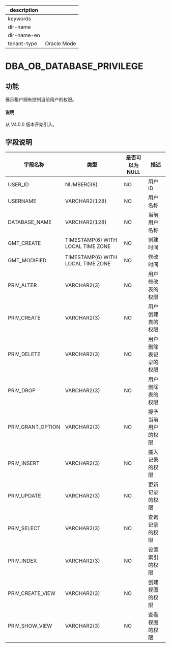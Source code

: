 |description||
|---|---|
|keywords||
|dir-name||
|dir-name-en||
|tenant-type|Oracle Mode|

# DBA_OB_DATABASE_PRIVILEGE

## 功能

展示租户拥有控制当前用户的权限。

<main id="notice" type='explain'>
  <h4>说明</h4>
  <p>从 V4.0.0 版本开始引入。</p>
</main>

## 字段说明

| 字段名称          | 类型          | 是否可以为 NULL | 描述              |
|-------------------|-----------------------------------|------|-----|
| USER_ID           | NUMBER(38)                        | NO   |   用户 ID      |
| USERNAME          | VARCHAR2(128)                     | NO   |   用户名称      |
| DATABASE_NAME     | VARCHAR2(128)                     | NO   |   当前用户名称       |
| GMT_CREATE        | TIMESTAMP(6) WITH LOCAL TIME ZONE | NO   |   创建时间       |
| GMT_MODIFIED      | TIMESTAMP(6) WITH LOCAL TIME ZONE | NO   |   修改时间      |
| PRIV_ALTER        | VARCHAR2(3)                       | NO   |   用户修改表的权限       |
| PRIV_CREATE       | VARCHAR2(3)                       | NO   |   用户创建表的权限      |
| PRIV_DELETE       | VARCHAR2(3)                       | NO   |   用户删除表记录的权限      |
| PRIV_DROP         | VARCHAR2(3)                       | NO   |   用户删除表的权限      |
| PRIV_GRANT_OPTION | VARCHAR2(3)                       | NO   |   授予当前用户的权限      |
| PRIV_INSERT       | VARCHAR2(3)                       | NO   |   插入记录的权限      |
| PRIV_UPDATE       | VARCHAR2(3)                       | NO   |   更新记录的权限      |
| PRIV_SELECT       | VARCHAR2(3)                       | NO   |   查询记录的权限      |
| PRIV_INDEX        | VARCHAR2(3)                       | NO   |   设置索引的权限      |
| PRIV_CREATE_VIEW  | VARCHAR2(3)                       | NO   |   创建视图的权限      |
| PRIV_SHOW_VIEW    | VARCHAR2(3)                       | NO   |   查看视图的权限      |
